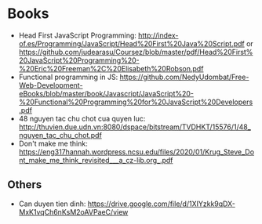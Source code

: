 # Books

- Head First JavaScript Programming: http://index-of.es/Programming/JavaScript/Head%20First%20Java%20Script.pdf or https://github.com/judearasu/Coursez/blob/master/pdf/Head%20First%20JavaScript%20Programming%20-%20Eric%20Freeman%2C%20Elisabeth%20Robson.pdf
- Functional programming in JS: https://github.com/NedyUdombat/Free-Web-Development-eBooks/blob/master/book/Javascript/JavaScript%20-%20Functional%20Programming%20for%20JavaScript%20Developers.pdf
- 48 nguyen tac chu chot cua quyen luc: http://thuvien.due.udn.vn:8080/dspace/bitstream/TVDHKT/15576/1/48_nguyen_tac_chu_chot.pdf
- Don't make me think: https://eng317hannah.wordpress.ncsu.edu/files/2020/01/Krug_Steve_Dont_make_me_think_revisited___a_cz-lib.org_.pdf


## Others
- Can duyen tien dinh: https://drive.google.com/file/d/1XIYzkk9qDX-MxK1vqCh6nKsM2oAVPaeC/view
